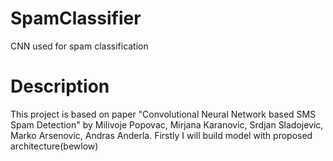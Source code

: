 # SpamClassifier
CNN used for spam classification

# Description
This project is based on paper "Convolutional Neural Network based SMS Spam Detection" by Milivoje Popovac, Mirjana Karanovic, Srdjan Sladojevic, Marko Arsenovic, Andras Anderla. Firstly I will build model with proposed architecture(bewlow)
